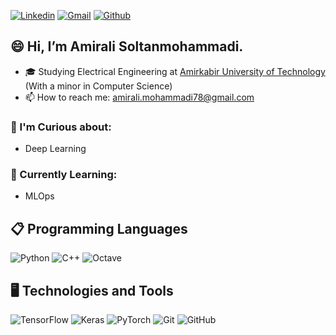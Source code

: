 

[![Linkedin](https://img.shields.io/badge/-LinkedIn-blue?style=flat&logo=Linkedin&logoColor=white)](https://www.linkedin.com/in/amirali-soltanmohammadi/)
[![Gmail](https://img.shields.io/badge/-Gmail-c14438?style=flat&logo=Gmail&logoColor=white)](mailto:amirali.mohammadi78@gmail.com)
[![Github](https://img.shields.io/github/followers/amiralism7?label=Follow&style=social)](https://github.com/amiralism7)


## 😄 Hi, I’m Amirali Soltanmohammadi.
- 🎓 Studying Electrical Engineering at [Amirkabir University of Technology](https://aut.ac.ir/) (With a minor in Computer Science) 
- 📫 How to reach me: amirali.mohammadi78@gmail.com
  
### 🤔 I'm Curious about:
- Deep Learning

  
### 📖 Currently Learning:
- MLOps


## 📋 Programming Languages
![Python](https://img.shields.io/badge/python-3670A0?style=for-the-badge&logo=python&logoColor=ffdd54) ![C++](https://img.shields.io/badge/c++-%2300599C.svg?style=for-the-badge&logo=c%2B%2B&logoColor=white) ![Octave](https://img.shields.io/badge/OCTAVE-darkblue?style=for-the-badge&logo=octave&logoColor=fcd683)
## 🖥️ Technologies and Tools
 ![TensorFlow](https://img.shields.io/badge/TensorFlow-%23FF6F00.svg?style=for-the-badge&logo=TensorFlow&logoColor=white) ![Keras](https://img.shields.io/badge/Keras-%23D00000.svg?style=for-the-badge&logo=Keras&logoColor=white) ![PyTorch](https://img.shields.io/badge/PyTorch-%23EE4C2C.svg?style=for-the-badge&logo=PyTorch&logoColor=white) ![Git](https://img.shields.io/badge/git-%23F05033.svg?style=for-the-badge&logo=git&logoColor=white) ![GitHub](https://img.shields.io/badge/github-%23121011.svg?style=for-the-badge&logo=github&logoColor=white)

<!--
**amiralism7/amiralism7** is a ✨ _special_ ✨ repository because its `README.md` (this file) appears on your GitHub profile.

Here are some ideas to get you started:

- 🔭 I’m currently working on ...
- 🌱 I’m currently learning ...
- 👯 I’m looking to collaborate on ...
- 🤔 I’m looking for help with ...
- 💬 Ask me about ...
- 📫 How to reach me: ...
- 😄 Pronouns: ...
- ⚡ Fun fact: ...
-->
